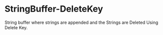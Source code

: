 # StringBuffer-DeleteKey
String buffer where strings are appended and the Strings are Deleted Using Delete Key.
